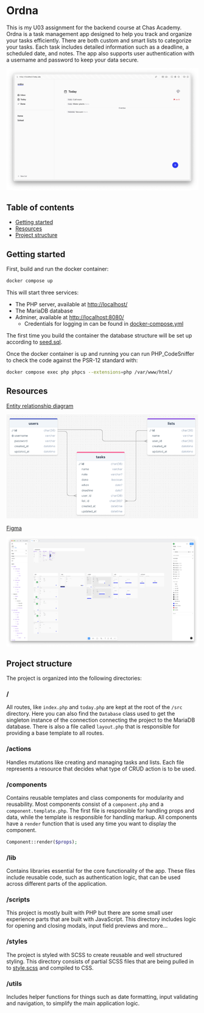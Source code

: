 # Ordna

This is my U03 assignment for the backend course at Chas Academy. Ordna is a task management app designed to help you track and organize your tasks efficiently. There are both custom and smart lists to categorize your tasks. Each task includes detailed information such as a deadline, a scheduled date, and notes. The app also supports user authentication with a username and password to keep your data secure.

![screenshot](/assets/screenshot.png)

## Table of contents

- [Getting started](#getting-started)
- [Resources](#resources)
- [Project structure](#project-structure)

## Getting started

First, build and run the docker container:

```bash
docker compose up
```

This will start three services:

- The PHP server, available at [http://localhost/](http://localhost/)
- The MariaDB database
- Adminer, available at [http://localhost:8080/](http://localhost:8080/)
  - Credentials for logging in can be found in [docker-compose.yml](/docker-compose.yml)

The first time you build the container the database structure will be set up according to [seed.sql](/entrypoint/seed.sql).

Once the docker container is up and running you can run PHP_CodeSniffer to check the code against the PSR-12 standard with:

```bash
docker compose exec php phpcs --extensions=php /var/www/html/
```

## Resources

[Entity relationship diagram](https://drawsql.app/teams/ellska/diagrams/todo)

![Entity relationship diagram](/assets/erd.png)

[Figma](https://www.figma.com/design/o62OpFhDZU5SjoEIj7BQJY/todo?node-id=16-352&t=XBRgp0PwuX3jcVxL-1)

![Figma](/assets/figma.png)

## Project structure

The project is organized into the following directories:

### /

All routes, like `index.php` and `today.php` are kept at the root of the `/src` directory. Here you can also find the `Database` class used to get the singleton instance of the connection connecting the project to the MariaDB database. There is also a file called `layout.php` that is responsible for providing a base template to all routes.

### /actions

Handles mutations like creating and managing tasks and lists. Each file represents a resource that decides what type of CRUD action is to be used.

### /components

Contains reusable templates and class components for modularity and reusability. Most components consist of a `component.php` and a `component.template.php`. The first file is responsible for handling props and data, while the template is responsible for handling markup. All components have a `render` function that is used any time you want to display the component.

```php
Component::render($props);
```

### /lib

Contains libraries essential for the core functionality of the app. These files include reusable code, such as authentication logic, that can be used across different parts of the application.

### /scripts

This project is mostly built with PHP but there are some small user experience parts that are built with JavaScript. This directory includes logic for opening and closing modals, input field previews and more...

### /styles

The project is styled with SCSS to create reusable and well structured styling. This directory consists of partial SCSS files that are being pulled in to [style.scss](/src/styles/style.scss) and compiled to CSS.

### /utils

Includes helper functions for things such as date formatting, input validating and navigation, to simplify the main application logic.
